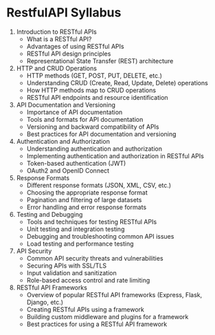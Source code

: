# RestfulAPI Syllabus

1. Introduction to RESTful APIs
   - What is a RESTful API?
   - Advantages of using RESTful APIs
   - RESTful API design principles
   - Representational State Transfer (REST) architecture
2. HTTP and CRUD Operations
   - HTTP methods (GET, POST, PUT, DELETE, etc.)
   - Understanding CRUD (Create, Read, Update, Delete) operations
   - How HTTP methods map to CRUD operations
   - RESTful API endpoints and resource identification
3. API Documentation and Versioning
   - Importance of API documentation
   - Tools and formats for API documentation
   - Versioning and backward compatibility of APIs
   - Best practices for API documentation and versioning
4. Authentication and Authorization
   - Understanding authentication and authorization
   - Implementing authentication and authorization in RESTful APIs
   - Token-based authentication (JWT)
   - OAuth2 and OpenID Connect
5. Response Formats
   - Different response formats (JSON, XML, CSV, etc.)
   - Choosing the appropriate response format
   - Pagination and filtering of large datasets
   - Error handling and error response formats
6. Testing and Debugging
   - Tools and techniques for testing RESTful APIs
   - Unit testing and integration testing
   - Debugging and troubleshooting common API issues
   - Load testing and performance testing
7. API Security
   - Common API security threats and vulnerabilities
   - Securing APIs with SSL/TLS
   - Input validation and sanitization
   - Role-based access control and rate limiting
8. RESTful API Frameworks
   - Overview of popular RESTful API frameworks (Express, Flask, Django, etc.)
   - Creating RESTful APIs using a framework
   - Building custom middleware and plugins for a framework
   - Best practices for using a RESTful API framework